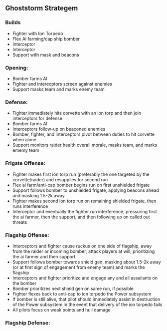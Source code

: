 ## Ghoststorm Strategem

### Builds
* Fighter with Ion Torpedo
* Flex Ai farming/cap ship bomber
* Interceptor
* Interceptor
* Support with mask and beacons

### Opening: 
* Bomber farms AI
* Fighter and interecptors screen against enemies
* Support masks team and marks enemy team
### Defense: 
* Fighter immediately hits corvette with an ion torp and then join interceptors for defense
* Bomber farms AI
* Interceptors follow-up on beaconed enemies
* Bomber, fighter, and interceptors pivot between duties to hit corvette when alone
* Support monitors raider health overall morale, masks team, and marks ememy team
### Frigate Offense: 
* Fighter makes first ion torp run (preferably the one targeted by the corvette/raider) and resupplies for second run
* Flex ai farm/anti-cap bomber begins run on first unshielded frigate
* Support follows bomber to unshielded frigate, applying beacons ahead and masking 1.5-2k away
* Fighter makes second ion torp run on remaining shielded frigate, then runs interference
* Interceptor and eventually the fighter run interference, pressuring first the ai farmer, then the support, and then following up on called out threats
### Flagship Offense:
* Interceptors and fighter cause ruckus on one side of flagship, away from the raider or incoming bomber, attack players at will, prioritizing the ai farmer and then support
* Support follows bomber towards shield gen, masking about 1.5-2k away (or at first sign of engagement from enemy team) and marks the flagship
* Interceptors and fighter prioritize and engage any and all assailants on the bomber
* Bomber prioritizes next shield gen on same run, if possible
* Fighter flexes back to anti-cap to ion torpedo the Power subsystem
* If bomber is still alive, that pilot should immediately assist in destruction of the Power subsystem in the event that delivery of the ion torpedo fails
* All pilots focus on weak points and hull damage
### Flagship Defense:
